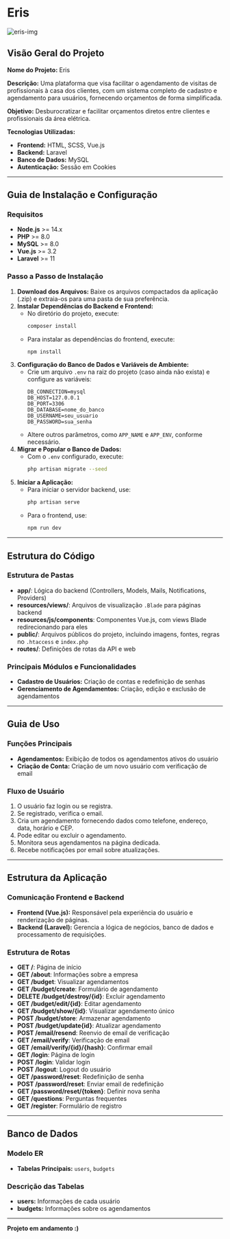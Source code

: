 # Eris
![eris-img](https://github.com/user-attachments/assets/d3fafdc1-1dc7-4069-ae6a-40f313df0da4)
## Visão Geral do Projeto

**Nome do Projeto:** Eris

**Descrição:** Uma plataforma que visa facilitar o agendamento de visitas de profissionais à casa dos clientes, com um sistema completo de cadastro e agendamento para usuários, fornecendo orçamentos de forma simplificada.

**Objetivo:** Desburocratizar e facilitar orçamentos diretos entre clientes e profissionais da área elétrica.

**Tecnologias Utilizadas:**
- **Frontend:** HTML, SCSS, Vue.js
- **Backend:** Laravel
- **Banco de Dados:** MySQL
- **Autenticação:** Sessão em Cookies

---

## Guia de Instalação e Configuração

### Requisitos

- **Node.js** >= 14.x
- **PHP** >= 8.0
- **MySQL** >= 8.0
- **Vue.js** >= 3.2
- **Laravel** >= 11

### Passo a Passo de Instalação

1. **Download dos Arquivos:** Baixe os arquivos compactados da aplicação (.zip) e extraia-os para uma pasta de sua preferência.
2. **Instalar Dependências do Backend e Frontend:**
   - No diretório do projeto, execute:
     ```bash
     composer install
     ```
   - Para instalar as dependências do frontend, execute:
     ```bash
     npm install
     ```
3. **Configuração do Banco de Dados e Variáveis de Ambiente:**
   - Crie um arquivo `.env` na raiz do projeto (caso ainda não exista) e configure as variáveis:
     ```env
     DB_CONNECTION=mysql
     DB_HOST=127.0.0.1
     DB_PORT=3306
     DB_DATABASE=nome_do_banco
     DB_USERNAME=seu_usuario
     DB_PASSWORD=sua_senha
     ```
   - Altere outros parâmetros, como `APP_NAME` e `APP_ENV`, conforme necessário.
4. **Migrar e Popular o Banco de Dados:**
   - Com o `.env` configurado, execute:
     ```bash
     php artisan migrate --seed
     ```
5. **Iniciar a Aplicação:**
   - Para iniciar o servidor backend, use:
     ```bash
     php artisan serve
     ```
   - Para o frontend, use:
     ```bash
     npm run dev
     ```

---

## Estrutura do Código

### Estrutura de Pastas

- **app/**: Lógica do backend (Controllers, Models, Mails, Notifications, Providers)
- **resources/views/**: Arquivos de visualização `.Blade` para páginas backend
- **resources/js/components**: Componentes Vue.js, com views Blade redirecionando para eles
- **public/**: Arquivos públicos do projeto, incluindo imagens, fontes, regras no `.htaccess` e `index.php`
- **routes/**: Definições de rotas da API e web

### Principais Módulos e Funcionalidades

- **Cadastro de Usuários:** Criação de contas e redefinição de senhas
- **Gerenciamento de Agendamentos:** Criação, edição e exclusão de agendamentos

---

## Guia de Uso

### Funções Principais

- **Agendamentos:** Exibição de todos os agendamentos ativos do usuário
- **Criação de Conta:** Criação de um novo usuário com verificação de email

### Fluxo de Usuário

1. O usuário faz login ou se registra.
2. Se registrado, verifica o email.
3. Cria um agendamento fornecendo dados como telefone, endereço, data, horário e CEP.
4. Pode editar ou excluir o agendamento.
5. Monitora seus agendamentos na página dedicada.
6. Recebe notificações por email sobre atualizações.

---

## Estrutura da Aplicação

### Comunicação Frontend e Backend

- **Frontend (Vue.js):** Responsável pela experiência do usuário e renderização de páginas.
- **Backend (Laravel):** Gerencia a lógica de negócios, banco de dados e processamento de requisições.

### Estrutura de Rotas

- **GET /**: Página de início
- **GET /about**: Informações sobre a empresa
- **GET /budget**: Visualizar agendamentos
- **GET /budget/create**: Formulário de agendamento
- **DELETE /budget/destroy/{id}**: Excluir agendamento
- **GET /budget/edit/{id}**: Editar agendamento
- **GET /budget/show/{id}**: Visualizar agendamento único
- **POST /budget/store**: Armazenar agendamento
- **POST /budget/update{id}**: Atualizar agendamento
- **POST /email/resend**: Reenvio de email de verificação
- **GET /email/verify**: Verificação de email
- **GET /email/verify/{id}/{hash}**: Confirmar email
- **GET /login**: Página de login
- **POST /login**: Validar login
- **POST /logout**: Logout do usuário
- **GET /password/reset**: Redefinição de senha
- **POST /password/reset**: Enviar email de redefinição
- **GET /password/reset/{token}**: Definir nova senha
- **GET /questions**: Perguntas frequentes
- **GET /register**: Formulário de registro

---

## Banco de Dados

### Modelo ER

- **Tabelas Principais:** `users`, `budgets`

### Descrição das Tabelas

- **users:** Informações de cada usuário
- **budgets:** Informações sobre os agendamentos

---

**Projeto em andamento :)**
